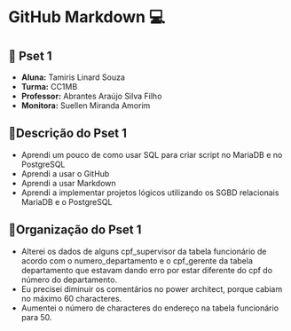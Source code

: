 # **GitHub Markdown** 💻

## 🔹 Pset 1

- **Aluna:** Tamiris Linard Souza
- **Turma:** CC1MB
- **Professor:** Abrantes Araújo Silva Filho
- **Monitora:** Suellen Miranda Amorim


## 🔹Descrição do Pset 1 

- Aprendi um pouco de como usar SQL para criar script no MariaDB e no PostgreSQL
- Aprendi a usar o GitHub
- Aprendi a usar Markdown
- Aprendi a implementar projetos lógicos utilizando os SGBD relacionais MariaDB e o PostgreSQL

## 🔹Organização do Pset 1

- Alterei  os dados de alguns cpf_supervisor da tabela funcionário de acordo com o numero_departamento e o cpf_gerente da tabela departamento que estavam dando erro por estar diferente do cpf do número do departamento.
- Eu precisei diminuir os comentários no power architect, porque cabiam no máximo 60 characteres. 
- Aumentei o número de characteres do endereço na tabela funcionário para 50.

